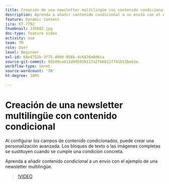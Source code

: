 ```yaml
---
title: Creación de una newsletter multilingüe con contenido condicional
description: Aprenda a añadir contenido condicional a un envío con el ejemplo de una newsletter multilingüe.
feature: Dynamic Content
jira: KT-7792
thumbnail: 335682.jpg
doc-type: feature video
activity: use
team: TM
role: User
level: Beginner
exl-id: 68e4752b-3f75-499d-956b-4c6439a0d6ca
source-git-commit: 05b49ca012d0d505b117a2fb6b12ff41b51be63e
workflow-type: tm+mt
source-wordcount: '70'
ht-degree: 100%

---
```


# Creación de una newsletter multilingüe con contenido condicional

Al configurar los campos de contenido condicionados, puede crear una personalización avanzada. Los bloques de texto o las imágenes completas se sustituyen cuando se cumple una condición concreta.

Aprenda a añadir contenido condicional a un envío con el ejemplo de una newsletter multilingüe.

>[!VIDEO](https://video.tv.adobe.com/v/335682?quality=12&learn=on)
